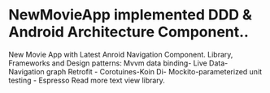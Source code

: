 # NewMovieApp implemented DDD & Android Architecture Component..
New Movie App with Latest Anroid Navigation Component.
Library, Frameworks and Design patterns:
Mvvm data binding- Live Data- Navigation graph
Retrofit - Corotuines-Koin Di- Mockito-parameterized unit testing - Espresso
Read more text view library.



